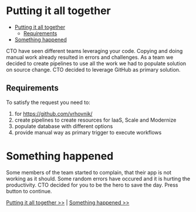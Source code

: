 ﻿# Putting it all together

<!-- TOC -->
* [Putting it all together](#putting-it-all-together)
  * [Requirements](#requirements)
* [Something happened](#something-happened)
<!-- TOC -->

CTO have seen different teams leveraging your code. Copying and doing manual work already resulted in errors and
challenges.
As a team we decided to create pipelines to use all the work we had to populate solution on source change. CTO decided
to leverage GitHub as primary solution.

## Requirements

To satisfy the request you need to:

1. for https://github.com/vrhovnik/
2. create pipelines to create resources for IaaS, Scale and Modernize
3. populate database with different options
4. provide manual way as primary trigger to execute workflows

# Something happened

Some members of the team started to complain, that their app is not working as it should. Some random errors have
occured and it is hurting the productivity. CTO decided for you to be the hero to save the day. Press button to
continue.

[ Putting it all together >>](./04-putting-in-all-together.md) | [ Something happened >>](./05-monitoring-basics.md)
